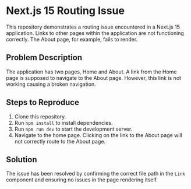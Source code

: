 # Next.js 15 Routing Issue

This repository demonstrates a routing issue encountered in a Next.js 15 application. Links to other pages within the application are not functioning correctly. The About page, for example, fails to render.

## Problem Description

The application has two pages, Home and About.  A link from the Home page is supposed to navigate to the About page. However, this link is not working causing a broken navigation.

## Steps to Reproduce

1. Clone this repository.
2. Run `npm install` to install dependencies.
3. Run `npm run dev` to start the development server.
4. Navigate to the home page.  Clicking on the link to the About page will not correctly route to the About page.

## Solution

The issue has been resolved by confirming the correct file path in the `Link` component and ensuring no issues in the page rendering itself.